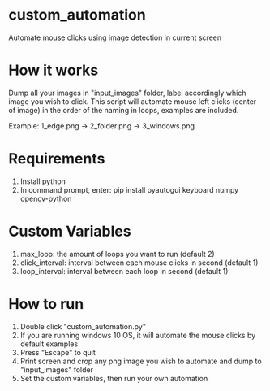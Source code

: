  # custom_automation
Automate mouse clicks using image detection in current screen

# How it works
Dump all your images in "input_images" folder, label accordingly which image you wish to click.
This script will automate mouse left clicks (center of image) in the order of the naming in loops, examples are included.

Example: 1_edge.png -> 2_folder.png -> 3_windows.png

# Requirements
1) Install python
2) In command prompt, enter:
   pip install pyautogui keyboard numpy opencv-python

# Custom Variables
1) max_loop: the amount of loops you want to run (default 2)
2) click_interval: interval between each mouse clicks in second (default 1)
3) loop_interval: interval between each loop in second  (default 1)

# How to run
1) Double click "custom_automation.py"
2) If you are running windows 10 OS, it will automate the mouse clicks by default examples
3) Press "Escape" to quit
4) Print screen and crop any png image you wish to automate and dump to "input_images" folder
5) Set the custom variables, then run your own automation 
